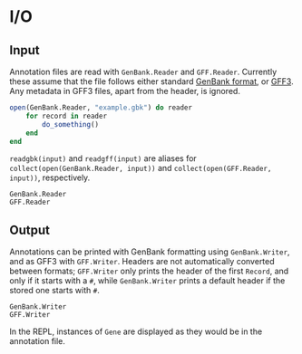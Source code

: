# I/O

## Input
Annotation files are read with `GenBank.Reader` and `GFF.Reader`. Currently these assume that the file follows either standard [GenBank format](http://www.insdc.org/files/feature_table.html#7.1.2), or [GFF3](https://www.ncbi.nlm.nih.gov/genbank/genomes_gff/). Any metadata in GFF3 files, apart from the header, is ignored.
```julia
open(GenBank.Reader, "example.gbk") do reader
    for record in reader
        do_something()
    end
end
```
`readgbk(input)` and `readgff(input)` are aliases for `collect(open(GenBank.Reader, input))` and `collect(open(GFF.Reader, input))`, respectively.

```@docs
GenBank.Reader
GFF.Reader
```

## Output
Annotations can be printed with GenBank formatting using `GenBank.Writer`, and as GFF3 with `GFF.Writer`. Headers are not automatically converted between formats; `GFF.Writer` only prints the header of the first `Record`, and only if it starts with a `#`, while `GenBank.Writer` prints a default header if the stored one starts with `#`.

```@docs
GenBank.Writer
GFF.Writer
```

In the REPL, instances of `Gene` are displayed as they would be in the annotation file.
